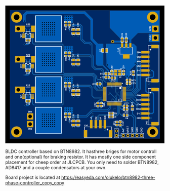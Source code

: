 ![image](../docs/board/board_preview.svg)

BLDC controller based on BTN8982. It hasthree briges for motor controll and one(optional) for braking resistor. It has mostly one side component placement for cheep order at JLCPCB. You only need to solder BTN8982, AD8417 and a couple condensators at your own.

Board project is located at https://easyeda.com/olukelo/btn8982-three-phase-controller_copy_copy

